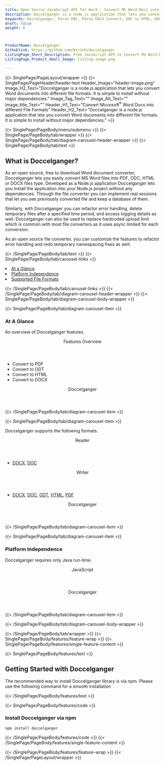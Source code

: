 ```yaml
---
title: Open Source JavaScript API for Word - Convert MS Word Docs into different File Formats
description: Doccelganger is a node.js application that lets you convert Word<sup>®</sup> documents into different file formats. It is simple to install without major dependencies
keywords: Doccelganger, Parse DOC, Parse DOCX Convert, DOC to HTML, DOCX to HTML, Create DOCX, Free Convert, Conversion API, HTML Generation API, Free API, Free APIs, Free JavaScript APIs, Free DOCX APIs, Free DOCX JavaScript API, Open Source JavaScript API, JavaScript APIS, Create DOCX using JavaScript, Convert DOCX using JQuery, Angualr, JS, Free JS API, JS API
draft: false
weight: 8



ProductName: Doccelganger
Githublink: https://github.com/btrinh/doccelganger
ListingPage_Short_Description: Free JavaScript API to Convert MS Word Docs into different File Formats.
ListingPage_Product_Small_Image: listing-image.png 

---
```


{{< SinglePage/PageLayout/wrapper >}}
{{< SinglePage/PageHeader/header-text
Header_Image="header-image.png"
Image_H2_Text="Doccelganger is a node.js application that lets you convert Word documents into different file formats. It is simple to install without major dependencies."
Image_Tag_Text=""
Image_Alt_Text=""
Image_title_Text=""
Header_H1_Text="Convert Microsoft<sup>®</sup> Word Docs into different File Formats"
Header_H2_Text="Doccelganger is a node.js application that lets you convert Word documents into different file formats. It is simple to install without major dependencies." >}}

{{< SinglePage/PageBody/menu/submenu >}}
{{< SinglePage/PageBody/tab/wrapper >}}
{{< SinglePage/PageBody/tab/diagram-carousel-header-wrapper >}}
{{< SinglePage/PageBody/tab/text >}}



<h2 class="h2title">What is Doccelganger?</h2>
<p>As an open source, free to download Word document converter, Doccelganger lets you easily convert MS Word files into PDF, ODC, HTML or DOCX files type. Developed as a Node.js application Doccelganger lets you install the application into your Node.js project without any dependencies. Through the file converter you can implement real sessions that let you see previously converted file and keep a database of them.</p>
<p>Similarly, with Doccelganger you can refactor error handling, delete temporary files after a specified time period, and access logging details as well. Doccelganger can also be used to replace hardcoded upload limit which is common with most file converters as it uses async limited for each conversion.</p>
<p>As an open source file converter, you can customize the features to refactor error handling and redo temporary namespacing fixes as well.</p>

{{< /SinglePage/PageBody/tab/text >}}
{{< SinglePage/PageBody/tab/carousel-links >}}

<li data-target="#diagramcarousel" data-slide-to="0"><a href="#">At a Glance</a></li>
<li data-target="#diagramcarousel" data-slide-to="2"><a href="#">Platform Independence</a></li>
<li data-target="#diagramcarousel" data-slide-to="1"><a class="activetab" href="#">Supported File Formats</a></li>


{{< /SinglePage/PageBody/tab/carousel-links >}}
{{< /SinglePage/PageBody/tab/diagram-carousel-header-wrapper >}}
{{< SinglePage/PageBody/tab/diagram-carousel-body-wrapper >}}

{{< SinglePage/PageBody/tab/diagram-carousel-item >}}
<h3>At A Glance</h3>
<p>An overview of Doccelganger features.</p>
<div class="diagram1 d1-poi">
<div class="d1-row">
<div class="d1-col d1-right"><header>Features Overview</header>
<ul>
<li>Convert to PDF</li>
<li>Convert to ODT</li>
<li>Convert to HTML</li>
<li>Convert to DOCX</li>
</ul>
</div>
</div>
<!--/row-->
<div class="d1-logo" style="border: none;"><header>Doccelganger</header><footer><small></small></footer></div>
<!--/logo--></div>
<!--/diagram1-->
{{< /SinglePage/PageBody/tab/diagram-carousel-item >}}

{{< SinglePage/PageBody/tab/diagram-carousel-item >}}
<p>Doccelganger supports the following formats.</p>
<div class="diagram1 d2 d1-poi">
<div class="d1-row">
<div class="d1-col d1-left"><header><i class="fa fa-arrows-v"> </i> Reader</header>
<ul>
<li> <a href="https://docs.fileformat.com/word-processing/docx/">DOCX</a>, <a href="https://docs.fileformat.com/word-processing/doc/">DOC</a></li>
</ul>
</div>
<!--/left-->
<div class="d1-col d1-right"><header><i class="fa fa-long-arrow-down"> </i> Writer</header>
<ul>
<li> <a href="https://docs.fileformat.com/word-processing/docx/">DOCX</a>, <a href="https://docs.fileformat.com/word-processing/doc/">DOC</a>, <a href="https://docs.fileformat.com/word-processing/odt/">ODT</a>, <a href="https://docs.fileformat.com/web/html/">HTML</a>, <a href="https://docs.fileformat.com/pdf/">PDF</a></li>
</ul>
</div>
<!--/right--></div>
<!--/row-->
<div class="d1-logo" style="border: none;"><header>Doccelganger</header><footer><small></small></footer></div>
<!--/logo--></div>
<!--/diagram2-->
{{< /SinglePage/PageBody/tab/diagram-carousel-item >}}

{{< SinglePage/PageBody/tab/diagram-carousel-item >}}
<h3>Platform Independence</h3>
<p>Doccelganger requires only Java run-time.</p>
<div class="diagram1 d1-poi">
<div class="d1-row">
<div class="d1-col d1-left"><header><i class="fa fa-cubes"> </i>JavaScript</header></div>
<!--/left-->
<div class="d1-col d1-right"> </div>
<!--/right--></div>
<!--/row-->
<div class="d1-logo" style="border: none;"><header>Doccelganger</header><footer><small></small></footer></div>
<!--/logo--></div>
<!--/diagram2 -->
{{< /SinglePage/PageBody/tab/diagram-carousel-item >}}

{{< /SinglePage/PageBody/tab/diagram-carousel-body-wrapper >}}

{{< /SinglePage/PageBody/tab/wrapper >}}
{{< SinglePage/PageBody/features/feature-wrap >}}
{{< SinglePage/PageBody/features/single-feature-content >}}

{{< SinglePage/PageBody/features/text >}}
<h2 class="h2title">Getting Started with Doccelganger</h2>
<p>The recommended way to install Doccelganger library is via npm. Please use the following command for a smooth installation</p>
{{< /SinglePage/PageBody/features/text >}}

{{< SinglePage/PageBody/features/code >}}
<h3><strong>Install Doccelganger via npm</strong></h3>
<pre><code class="html">npm install doccelganger </code></pre>


{{< /SinglePage/PageBody/features/code >}}
{{< /SinglePage/PageBody/features/single-feature-content >}}

{{< /SinglePage/PageBody/features/feature-wrap >}}
{{< /SinglePage/PageLayout/wrapper >}}